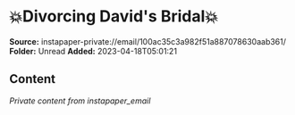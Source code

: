 # 💥Divorcing David's Bridal💥

**Source:** instapaper-private://email/100ac35c3a982f51a887078630aab361/
**Folder:** Unread
**Added:** 2023-04-18T05:01:21




## Content
*Private content from instapaper_email*
